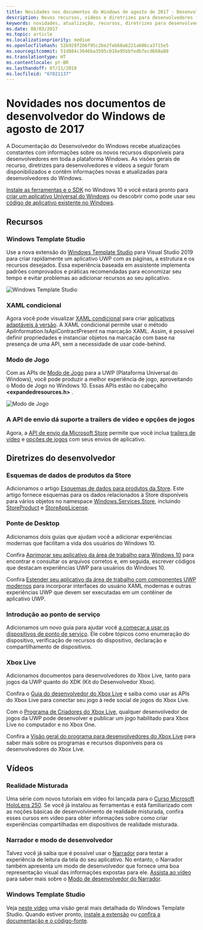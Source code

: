 ```yaml
---
title: Novidades nos documentos do Windows de agosto de 2017 - Desenvolver aplicativos UWP
description: Novos recursos, vídeos e diretrizes para desenvolvedores foram adicionados à documentação do desenvolvedor do Windows 10 de agosto de 2017
keywords: novidades, atualização, recursos, diretrizes para desenvolvedores, Windows 10, 1708
ms.date: 08/03/2017
ms.topic: article
ms.localizationpriority: medium
ms.openlocfilehash: 52b929f2b6f95c2be2feb68a6221a606ca3715e5
ms.sourcegitcommit: 51d884c3646ba3595c016e95bbfedb7ecd668a88
ms.translationtype: HT
ms.contentlocale: pt-BR
ms.lasthandoff: 07/11/2019
ms.locfileid: "67821137"
---
```

# <a name="whats-new-in-the-windows-developer-docs-in-august-2017"></a>Novidades nos documentos de desenvolvedor do Windows de agosto de 2017

A Documentação do Desenvolvedor do Windows recebe atualizações constantes com informações sobre os novos recursos disponíveis para desenvolvedores em toda a plataforma Windows. As visões gerais de recurso, diretrizes para desenvolvedores e vídeos a seguir foram disponibilizados e contêm informações novas e atualizadas para desenvolvedores do Windows.

[Instale as ferramentas e o SDK](https://go.microsoft.com/fwlink/?LinkId=821431) no Windows 10 e você estará pronto para [criar um aplicativo Universal do Windows](../get-started/your-first-app.md) ou descobrir como pode usar seu [código de aplicativo existente no Windows](../porting/index.md).

## <a name="features"></a>Recursos

### <a name="windows-template-studio"></a>Windows Template Studio

Use a nova extensão do [Windows Template Studio](https://aka.ms/wtsinstall) para Visual Studio 2019 para criar rapidamente um aplicativo UWP com as páginas, a estrutura e os recursos desejados. Essa experiência baseada em assistente implementa padrões comprovados e práticas recomendadas para economizar seu tempo e evitar problemas ao adicionar recursos ao seu aplicativo.

![Windows Template Studio](images/template-studio.png)

### <a name="conditional-xaml"></a>XAML condicional

Agora você pode visualizar [XAML condicional](../debug-test-perf/conditional-xaml.md) para criar [aplicativos adaptáveis à versão](../debug-test-perf/version-adaptive-apps.md). A XAML condicional permite usar o método ApiInformation.IsApiContractPresent na marcação XAML. Assim, é possível definir propriedades e instanciar objetos na marcação com base na presença de uma API, sem a necessidade de usar code-behind.

### <a name="game-mode"></a>Modo de Jogo

Com as APIs de [Modo de Jogo](https://docs.microsoft.com/previous-versions/windows/desktop/gamemode/game-mode-portal) para a UWP (Plataforma Universal do Windows), você pode produzir a melhor experiência de jogo, aproveitando o Modo de Jogo no Windows 10. Essas APIs estão no cabeçalho **&lt;expandedresources.h&gt;** .

![Modo de Jogo](images/game-mode.png)

### <a name="submission-api-supports-video-trailers-and-gaming-options"></a>A API de envio dá suporte a trailers de vídeo e opções de jogos

Agora, a [API de envio da Microsoft Store](../monetize/create-and-manage-submissions-using-windows-store-services.md) permite que você inclua [trailers de vídeo](../monetize/manage-app-submissions.md#trailer-object) e [opções de jogos](../monetize/manage-app-submissions.md#gaming-options-object) com seus envios de aplicativo.


## <a name="developer-guidance"></a>Diretrizes do desenvolvedor

### <a name="data-schemas-for-store-products"></a>Esquemas de dados de produtos da Store

Adicionamos o artigo [Esquemas de dados para produtos da Store](../monetize/data-schemas-for-store-products.md). Este artigo fornece esquemas para os dados relacionados à Store disponíveis para vários objetos no namespace [Windows.Services.Store](https://docs.microsoft.com/uwp/api/windows.services.store), incluindo [StoreProduct](https://docs.microsoft.com/uwp/api/windows.services.store.storeproduct) e [StoreAppLicense](https://docs.microsoft.com/uwp/api/windows.services.store.storeapplicense).

### <a name="desktop-bridge"></a>Ponte de Desktop

Adicionamos dois guias que ajudam você a adicionar experiências modernas que facilitam a vida dos usuários do Windows 10.

Confira [Aprimorar seu aplicativo da área de trabalho para Windows 10](https://docs.microsoft.com/windows/uwp/porting/desktop-to-uwp-enhance) para encontrar e consultar os arquivos corretos e, em seguida, escrever códigos que destacam experiências UWP para usuários do Windows 10.  

Confira [Estender seu aplicativo da área de trabalho com componentes UWP modernos](https://docs.microsoft.com/windows/uwp/porting/desktop-to-uwp-extend) para incorporar interfaces do usuário XAML modernas e outras experiências UWP que devem ser executadas em um contêiner de aplicativo UWP.

### <a name="getting-started-with-point-of-service"></a>Introdução ao ponto de serviço

Adicionamos um novo guia para ajudar você [a começar a usar os dispositivos de ponto de serviço](https://docs.microsoft.com/en-us/windows/uwp/devices-sensors/pos-get-started). Ele cobre tópicos como enumeração do dispositivo, verificação de recursos do dispositivo, declaração e compartilhamento de dispositivos. 

### <a name="xbox-live"></a>Xbox Live

Adicionamos documentos para desenvolvedores do Xbox Live, tanto para jogos da UWP quanto do XDK (Kit do Desenvolvedor Xbox).

Confira o [Guia do desenvolvedor do Xbox Live](https://docs.microsoft.com//gaming/xbox-live/index) e saiba como usar as APIs do Xbox Live para conectar seu jogo à rede social de jogos do Xbox Live.

Com o [Programa de Criadores do Xbox Live](https://docs.microsoft.com//gaming/xbox-live/get-started-with-creators/get-started-with-xbox-live-creators), qualquer desenvolvedor de jogos da UWP pode desenvolver e publicar um jogo habilitado para Xbox Live no computador e no Xbox One.

Confira a [Visão geral do programa para desenvolvedores do Xbox Live](https://docs.microsoft.com//gaming/xbox-live/developer-program-overview) para saber mais sobre os programas e recursos disponíveis para os desenvolvedores do Xbox Live.

## <a name="videos"></a>Vídeos

### <a name="mixed-reality"></a>Realidade Misturada

Uma série com novos tutoriais em vídeo foi lançada para o [Curso Microsoft HoloLens 250](https://developer.microsoft.com/en-us/windows/mixed-reality/mixed_reality_250). Se você já instalou as ferramentas e está familiarizado com as noções básicas de desenvolvimento de realidade misturada, confira esses cursos em vídeo para obter informações sobre como criar experiências compartilhadas em dispositivos de realidade misturada.

### <a name="narrator-and-dev-mode"></a>Narrador e modo de desenvolvedor

Talvez você já saiba que é possível usar o [Narrador](https://support.microsoft.com/help/22798/windows-10-complete-guide-to-narrator) para testar a experiência de leitura da tela do seu aplicativo. No entanto, o Narrador também apresenta um modo de desenvolvedor que fornece uma boa representação visual das informações expostas para ele. [Assista ao vídeo](https://channel9.msdn.com/Blogs/One-Dev-Minute/Using-Narrator-and-Dev-Mode) para saber mais sobre o [Modo de desenvolvedor do Narrador](https://channel9.msdn.com/Blogs/One-Dev-Minute/Using-Narrator-and-Dev-Mode).

### <a name="windows-template-studio"></a>Windows Template Studio

Veja [neste vídeo](https://channel9.msdn.com/Blogs/One-Dev-Minute/Getting-Started-with-Windows-Template-Studio) uma visão geral mais detalhada do Windows Template Studio. Quando estiver pronto, [instale a extensão](https://aka.ms/wtsinstall) ou [confira a documentação e o código-fonte](https://aka.ms/wtsinstall).